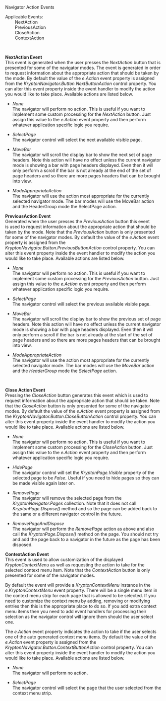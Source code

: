 Navigator Action Events  
  
Applicable Events:  
        NextAction  
        PreviousAction  
        CloseAction  
        ContextAction

 

**NextAction Event**  
This event is generated when the user presses the *NextAction* button that is
presented for some of the navigator modes. The event is generated in order to
request information about the appropriate action that should be taken by the
mode. By default the value of the *e.Action* event property is assigned from the
*KryptonNavigator.Button.NextButtonAction* control property. You can alter this
event property inside the event handler to modify the action you would like to
take place. Available actions are listed below.

-   *None*  
    The navigator will perform no action. This is useful if you want to
    implement some custom processing for the *NextAction* button. Just assign
    this value to the *e.Action* event property and then perform whatever
    application specific logic you require.

-   *SelectPage*  
    The navigator control will select the next available visible page.

-   *MoveBar*  
    The navigator will scroll the display bar to show the next set of page
    headers. Note this action will have no effect unless the current navigator
    mode is showing a bar with page headers displayed. Even then it will only
    perform a scroll if the bar is not already at the end of the set of page
    headers and so there are more pages headers that can be brought into view.

-   *ModeAppropriateAction*  
    The navigator will use the action most appropriate for the currently
    selected navigator mode. The bar modes will use the MoveBar action and the
    HeaderGroup mode the SelectPage action.

**PreviousAction Event**  
Generated when the user presses the *PreviousAction* button this event is used
to request information about the appropriate action that should be taken by the
mode. Note that the *PreviousAction* button is only presented for some of the
navigator modes. By default the value of the *e.Action* event property is
assigned from the *KryptonNavigator.Button.PreviousButtonAction* control
property. You can alter this event property inside the event handler to modify
the action you would like to take place. Available actions are listed below.

-   *None*  
    The navigator will perform no action. This is useful if you want to
    implement some custom processing for the *PreviousAction* button. Just
    assign this value to the *e.Action* event property and then perform whatever
    application specific logic you require.

-   *SelectPage*  
    The navigator control will select the previous available visible page.

-   *MoveBar*  
    The navigator will scroll the display bar to show the previous set of page
    headers. Note this action will have no effect unless the current navigator
    mode is showing a bar with page headers displayed. Even then it will only
    perform a scroll if the bar is not already at the start of the set of page
    headers and so there are more pages headers that can be brought into view.

-   *ModeAppropriateAction*  
    The navigator will use the action most appropriate for the currently
    selected navigator mode. The bar modes will use the *MoveBar* action and the
    *HeaderGroup* mode the *SelectPage* action.

 

**Close Action Event**  
Pressing the *CloseAction* button generates this event which is used to request
information about the appropriate action that should be taken. Note that the
*CloseAction* button is only presented for some of the navigator modes. By
default the value of the *e.Action* event property is assigned from the
*KryptonNavigator.Button.CloseButtonAction* control property. You can alter this
event property inside the event handler to modify the action you would like to
take place. Available actions are listed below.

-   *None*  
    The navigator will perform no action. This is useful if you want to
    implement some custom processing for the *CloseAction* button. Just assign
    this value to the *e.Action* event property and then perform whatever
    application specific logic you require.

-   *HidePage*  
    The navigator control will set the *KryptonPage.Visible* property of the
    selected page to be *False*. Useful if you need to hide pages so they can be
    made visible again later on.

-   *RemovePage*  
    The navigator will remove the selected page from the
    *KryptonNavigator.Pages* collection. Note that it does not call
    *KryptonPage.Dispose()* method and so the page can be added back to the same
    or a different navigator control in the future.

-   *RemovePageAndDispose*  
    The navigator will perform the *RemovePage* action as above and also call
    the *KryptonPage.Dispose()* method on the page. You should not try and add
    the page back to a navigator in the future as the page has been disposed.

**ContextAction Event**  
This event is used to allow customization of the displayed *KryptonContextMenu*
as well as requesting the action to take for the selected context menu item.
Note that the *ContextAction* button is only presented for some of the navigator
modes.  
  
By default the event will provide a *KryptonContextMenu* instance in the
*e.KryptonContextMenu* event property. There will be a single menu item in the
context menu strip for each page that is allowed to be selected. If you need to
customize the context menu by adding, removing or modifying entries then this is
the appropriate place to do so. If you add extra context menu items then you
need to add event handlers for processing their selection as the navigator
control will ignore them should the user select one.  
  
The *e.Action* event property indicates the action to take if the user selects
one of the auto generated context menu items. By default the value of the
*e.Action* event property is assigned from the
*KryptonNavigator.Button.ContextButtonAction* control property. You can alter
this event property inside the event handler to modify the action you would like
to take place. Available actions are listed below.

-   *None*  
    The navigator will perform no action.

-   *SelectPage*  
    The navigator control will select the page that the user selected from the
    context menu strip.

 
